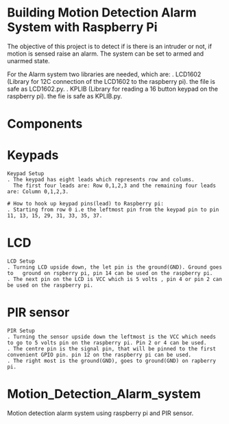 # Building Motion Detection Alarm System with Raspberry Pi
The objective of this project is to detect if is there is an intruder or not, if  motion is sensed raise an alarm. The system can be set to armed and unarmed  state. 

For the Alarm system two libraries are needed, which are:
. LCD1602 (Library for 12C connection of the LCD1602 to the raspberry pi). the file is safe as LCD1602.py.
. KPLIB (Library for reading a 16 button keypad on the raspberry pi). the fie is safe as KPLIB.py.


# Components
# Keypads
    Keypad Setup
    . The keypad has eight leads which represents row and colums.
      The first four leads are: Row 0,1,2,3 and the remaining four leads are: Column 0,1,2,3.
    
    # How to hook up keypad pins(lead) to Raspberry pi:
    . Starting from row 0 i.e the leftmost pin from the keypad pin to pin 11, 13, 15, 29, 31, 33, 35, 37.

# LCD
    LCD Setup
    . Turning LCD upside down, the let pin is the ground(GND). Ground goes to   ground on rspberry pi, pin 14 can be used on the raspberry pi.
    . The next pin on the LCD is VCC which is 5 volts , pin 4 or pin 2 can be used on the raspberry pi.

# PIR sensor
    PIR Setup
    . Turning the sensor upside down the leftmost is the VCC which needs to go to 5 volts pin on the raspberry pi. Pin 2 or 4 can be used.
    . The centre pin is the signal pin, that will be pinned to the first convenient GPIO pin. pin 12 on the raspberry pi can be used.
    . The right most is the ground(GND), goes to ground(GND) on rapberry pi. 
# Motion_Detection_Alarm_system
Motion detection alarm system using raspberry pi and PIR sensor.
